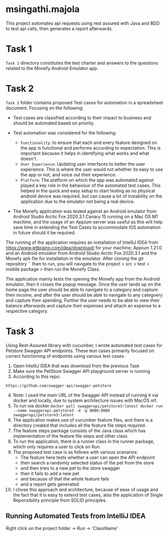 # msingathi.majola
This project automates api requests using rest assured with Java and BDD to test api calls, then generates a report afterwards.

Task 1
============
`Task 1` directory constitutes the test charter and answers to the questions related to the Monefy Android-Emulator app.

Task 2
============
`Task 2` folder contains proposed Test cases for automation in a spreadsheet document. Focusing on the following:

* Test cases are classified according to their impact to business and should be automated based on priority.
* Test automation was considered for the following:

    - `Functionality`: to ensure that each and every feature designed on the app is functional and performs
      according to expectation. This is important because it helps in identifying what works and what doesn't.
    - `User Experience`: Updating user interfaces to better the user experience. This is where the user would not
      whether its easy to use the app or not, and voice out their experience.
    - `Platform`: The platform on which the app was automated against played a key role in the behaviour of the automated
      test cases. This helped in the quick  and easy setup to start testing as no physical android device was required,
      but can cause a lot of instability on the application due to the emulator not being a real device.


* The Monefy application was tested against an Android emulator from Android Studio Arctic Fox 2020.3.1 Canary 15 running
on a Mac OS M1 machine, and the usage of an Appium server was useful as this will help save time in extending the Test 
Cases to accommodate iOS automation in future should it be required. 

The running of the application requires an installation of IntelliJ IDEA from 
https://www.jetbrains.com/idea/download/ for your machine; Appium 1.21.0 and an Android emulator from Android Studio
Arctic Fox 2020.3.1 and the Monefy apk file for installation in the emulator. After cloning the git repository `` then 
to run, you will navigate to the project > src > test > mobile package > then run the Monefy Class.

The application mainly tests the opening the Monefy app from the Android emulator, then it closes the popup message. Once
the user lands up on the home page the user should be able to navigate to a category and capture their income, and after
the user should be able to navigate to any categoery and capture their spending. Further the user needs to be able to
view their balance afterwards and capture their expenses and attach an expense to a respective category.

Task 3
=============
Using Rest-Assured library with cucumber, I wrote automated test cases for Petstore Swagger API endpoints. 
These test cases primarily focused on correct functioning of endpoints using various test cases.

1. Open IntelliJ IDEA that was download from the previous Task
2. Make sure the PetStore Swagger API playground server is running
3. According to this repo:
```
https://github.com/swagger-api/swagger-petstore
```
4. Note: I used the main URL of the Swagger API instead of running it via docker and locally, due to system architecture
   issues with MacOS m1.
5. To run via docker `docker pull swaggerapi/petstore3:latest
   docker run  --name swaggerapi-petstore3 -d -p 8080:8080 swaggerapi/petstore3:latest`
6. The application makes use of cucumber feature files, and there is a directory created that includes all the feature
file steps required.
7. The feature steps package consists of the Java class which has implementation of the feature file steps and other class
8. To run the application, there is a runner class in the runner package, which only requires a user to click on Run.
9. The proposed test case is as follows with various scenarios:
   * The feature here tests whether a user can open the API endpoint  
   * then search a randomly selected status of the pet from
     the store
   * and then tries to a new pet to the store swagger
   * then it fails to add a new pet
   * and because of that the whole feature fails
   * and a report gets generated. 
10. I chose this approach and architecture, because of ease of usage and the fact that it is easy to extend test cases,
also the application of Single Reponsibility principle from SOLID principles.

Running Automated Tests from IntelliJ IDEA
----------------------
Right click on the project folder -> Run -> 'ClassName'
